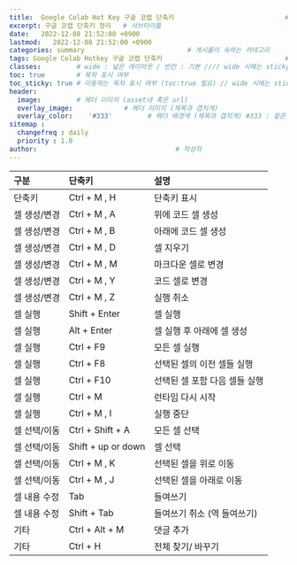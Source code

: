 ```yaml
---
title:  Google Colab Hot Key 구글 코랩 단축키                            # 게시물의 제목
excerpt: 구글 코랩 단축키 정리   # 서브타이틀
date:   2022-12-08 21:52:00 +0900
lastmod:   2022-12-08 21:52:00 +0900
categories: summary                          # 게시물이 속하는 카테고리
tags: Google Colab Hotkey 구글 코랩 단축키                               # 태그
classes:         # wide : 넓은 레이아웃 / 빈칸 : 기본 //// wide 시에는 sticky toc 불가
toc: true        # 목차 표시 여부
toc_sticky: true # 이동하는 목차 표시 여부 (toc:true 필요) // wide 시에는 sticky toc 불가
header: 
  image:         # 헤더 이미지 (asset내 혹은 url)
  overlay_image:             # 헤더 이미지 (제목과 겹치게)
  overlay_color:    '#333'         # 헤더 배경색 (제목과 겹치게) #333 : 짙은 회색
sitemap :
  changefreq : daily
  priority : 1.0
author:                                   # 작성자
---
```

<!--postNo: 20221208_002-->

| 구분         | 단축키             | 설명                          |
|:-------------|:-------------------|:------------------------------|
| 단축키       | Ctrl + M , H       | 단축키 표시                   |
| 셀 생성/변경 | Ctrl + M , A       | 위에 코드 셀 생성             |
| 셀 생성/변경 | Ctrl + M , B       | 아래에 코드 셀 생성           |
| 셀 생성/변경 | Ctrl + M , D       | 셀 지우기                     |
| 셀 생성/변경 | Ctrl + M , M       | 마크다운 셀로 변경            |
| 셀 생성/변경 | Ctrl + M , Y       | 코드 셀로 변경                |
| 셀 생성/변경 | Ctrl + M , Z       | 실행 취소                     |
| 셀 실행      | Shift + Enter      | 셀 실행                       |
| 셀 실행      | Alt + Enter        | 셀 실행 후 아래에 셀 생성     |
| 셀 실행      | Ctrl + F9          | 모든 셀 실행                  |
| 셀 실행      | Ctrl + F8          | 선택된 셀의 이전 셀들 실행    |
| 셀 실행      | Ctrl + F10         | 선택된 셀 포함 다음 셀들 실행 |
| 셀 실행      | Ctrl + M           | 런타임 다시 시작              |
| 셀 실행      | Ctrl + M , I       | 실행 중단                     |
| 셀 선택/이동 | Ctrl + Shift + A   | 모든 셀 선택                  |
| 셀 선택/이동 | Shift + up or down | 셀 선택                       |
| 셀 선택/이동 | Ctrl + M , K       | 선택된 셀을 위로 이동         |
| 셀 선택/이동 | Ctrl + M , J       | 선택된 셀을 아래로 이동       |
| 셀 내용 수정 | Tab                | 들여쓰기                      |
| 셀 내용 수정 | Shift + Tab        | 들여쓰기 취소 (역 들여쓰기)   |
| 기타         | Ctrl + Alt + M     | 댓글 추가                     |
| 기타         | Ctrl + H           | 전체 찾기/ 바꾸기             |
